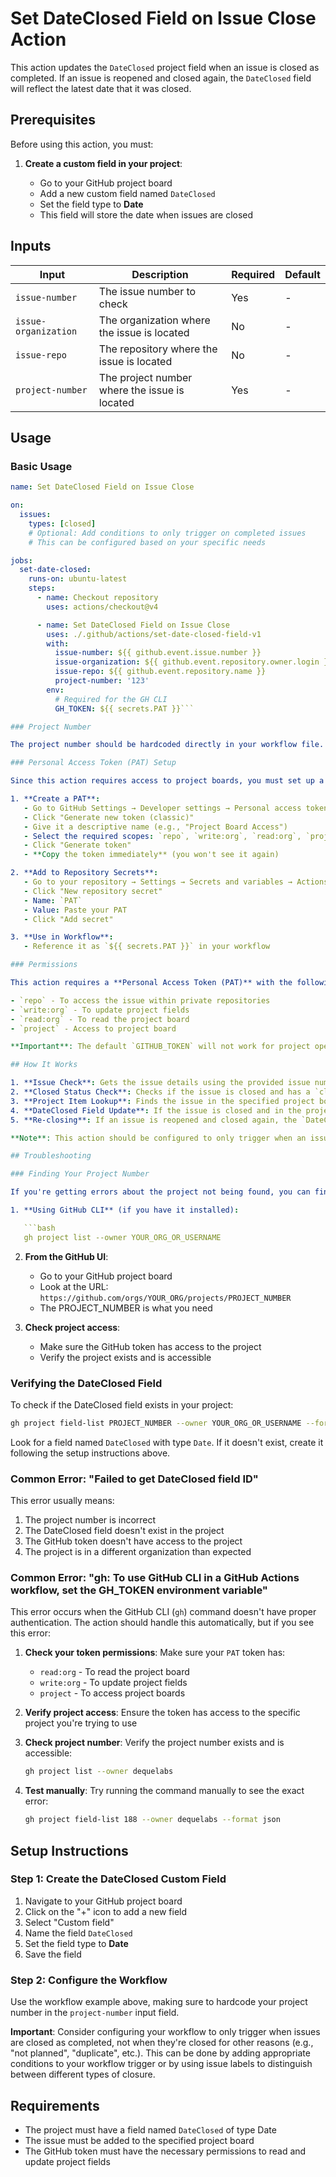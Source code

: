 # Set DateClosed Field on Issue Close Action

This action updates the `DateClosed` project field when an issue is closed as completed. If an issue is reopened and closed again, the `DateClosed` field will reflect the latest date that it was closed.

## Prerequisites

Before using this action, you must:

1. **Create a custom field in your project**:

   - Go to your GitHub project board
   - Add a new custom field named `DateClosed`
   - Set the field type to **Date**
   - This field will store the date when issues are closed

## Inputs

| Input                | Description                                   | Required | Default |
| -------------------- | --------------------------------------------- | -------- | ------- |
| `issue-number`       | The issue number to check                     | Yes      | -       |
| `issue-organization` | The organization where the issue is located   | No       | -       |
| `issue-repo`         | The repository where the issue is located     | No       | -       |
| `project-number`     | The project number where the issue is located | Yes      | -       |

## Usage

### Basic Usage

````yaml
name: Set DateClosed Field on Issue Close

on:
  issues:
    types: [closed]
    # Optional: Add conditions to only trigger on completed issues
    # This can be configured based on your specific needs

jobs:
  set-date-closed:
    runs-on: ubuntu-latest
    steps:
      - name: Checkout repository
        uses: actions/checkout@v4

      - name: Set DateClosed Field on Issue Close
        uses: ./.github/actions/set-date-closed-field-v1
        with:
          issue-number: ${{ github.event.issue.number }}
          issue-organization: ${{ github.event.repository.owner.login }}
          issue-repo: ${{ github.event.repository.name }}
          project-number: '123'
        env:
          # Required for the GH CLI
          GH_TOKEN: ${{ secrets.PAT }}```

### Project Number

The project number should be hardcoded directly in your workflow file. For example, if your project number is 123, use `project-number: '123'` in the action inputs.

### Personal Access Token (PAT) Setup

Since this action requires access to project boards, you must set up a Personal Access Token:

1. **Create a PAT**:
   - Go to GitHub Settings → Developer settings → Personal access tokens → Tokens (classic)
   - Click "Generate new token (classic)"
   - Give it a descriptive name (e.g., "Project Board Access")
   - Select the required scopes: `repo`, `write:org`, `read:org`, `project`
   - Click "Generate token"
   - **Copy the token immediately** (you won't see it again)

2. **Add to Repository Secrets**:
   - Go to your repository → Settings → Secrets and variables → Actions
   - Click "New repository secret"
   - Name: `PAT`
   - Value: Paste your PAT
   - Click "Add secret"

3. **Use in Workflow**:
   - Reference it as `${{ secrets.PAT }}` in your workflow

### Permissions

This action requires a **Personal Access Token (PAT)** with the following permission scopes:

- `repo` - To access the issue within private repositories
- `write:org` - To update project fields
- `read:org` - To read the project board
- `project` - Access to project board

**Important**: The default `GITHUB_TOKEN` will not work for project operations. You must create a PAT with the required permissions and store it as a repository secret (e.g., `PAT`).

## How It Works

1. **Issue Check**: Gets the issue details using the provided issue number, organization, and repository
2. **Closed Status Check**: Checks if the issue is closed and has a `closed_at` date
3. **Project Item Lookup**: Finds the issue in the specified project board
4. **DateClosed Field Update**: If the issue is closed and in the project, updates the `DateClosed` field with the close date in YYYY-MM-DD format
5. **Re-closing**: If an issue is reopened and closed again, the `DateClosed` field is updated to reflect the latest close date

**Note**: This action should be configured to only trigger when an issue is closed as completed, not when it's closed as "not planned" or other non-completion reasons. This can be achieved by configuring the workflow trigger appropriately.

## Troubleshooting

### Finding Your Project Number

If you're getting errors about the project not being found, you can find your project number by:

1. **Using GitHub CLI** (if you have it installed):

   ```bash
   gh project list --owner YOUR_ORG_OR_USERNAME
````

2. **From the GitHub UI**:

   - Go to your GitHub project board
   - Look at the URL: `https://github.com/orgs/YOUR_ORG/projects/PROJECT_NUMBER`
   - The PROJECT_NUMBER is what you need

3. **Check project access**:
   - Make sure the GitHub token has access to the project
   - Verify the project exists and is accessible

### Verifying the DateClosed Field

To check if the DateClosed field exists in your project:

```bash
gh project field-list PROJECT_NUMBER --owner YOUR_ORG_OR_USERNAME --format json
```

Look for a field named `DateClosed` with type `Date`. If it doesn't exist, create it following the setup instructions above.

### Common Error: "Failed to get DateClosed field ID"

This error usually means:

1. The project number is incorrect
2. The DateClosed field doesn't exist in the project
3. The GitHub token doesn't have access to the project
4. The project is in a different organization than expected

### Common Error: "gh: To use GitHub CLI in a GitHub Actions workflow, set the GH_TOKEN environment variable"

This error occurs when the GitHub CLI (`gh`) command doesn't have proper authentication. The action should handle this automatically, but if you see this error:

1. **Check your token permissions**: Make sure your `PAT` token has:

   - `read:org` - To read the project board
   - `write:org` - To update project fields
   - `project` - To access project boards

2. **Verify project access**: Ensure the token has access to the specific project you're trying to use

3. **Check project number**: Verify the project number exists and is accessible:

   ```bash
   gh project list --owner dequelabs
   ```

4. **Test manually**: Try running the command manually to see the exact error:
   ```bash
   gh project field-list 188 --owner dequelabs --format json
   ```

## Setup Instructions

### Step 1: Create the DateClosed Custom Field

1. Navigate to your GitHub project board
2. Click on the "+" icon to add a new field
3. Select "Custom field"
4. Name the field `DateClosed`
5. Set the field type to **Date**
6. Save the field

### Step 2: Configure the Workflow

Use the workflow example above, making sure to hardcode your project number in the `project-number` input field.

**Important**: Consider configuring your workflow to only trigger when issues are closed as completed, not when they're closed for other reasons (e.g., "not planned", "duplicate", etc.). This can be done by adding appropriate conditions to your workflow trigger or by using issue labels to distinguish between different types of closure.

## Requirements

- The project must have a field named `DateClosed` of type Date
- The issue must be added to the specified project board
- The GitHub token must have the necessary permissions to read and update project fields
